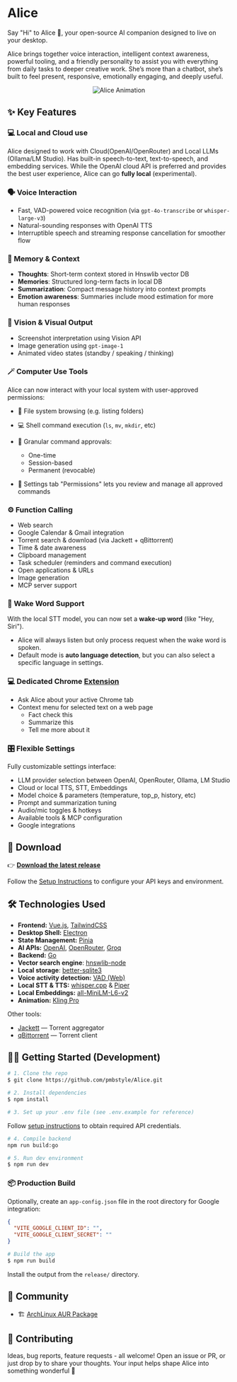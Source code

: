 # Alice

Say "Hi" to Alice 👋, your open-source AI companion designed to live on your desktop.

Alice brings together voice interaction, intelligent context awareness, powerful tooling, and a friendly personality to assist you with everything from daily tasks to deeper creative work. She’s more than a chatbot, she’s built to feel present, responsive, emotionally engaging, and deeply useful.

<p align="center">
  <img src="https://github.com/pmbstyle/Alice/blob/main/animation.gif?raw=true" alt="Alice Animation">
</p>



## ✨ Key Features

### 💻 Local and Cloud use

Alice designed to work with Cloud(OpenAI/OpenRouter) and Local LLMs (Ollama/LM Studio).
Has built-in speech-to-text, text-to-speech, and embedding services.
While the OpenAI cloud API is preferred and provides the best user experience, Alice can go **fully local** (experimental).

### 🗣️ Voice Interaction

* Fast, VAD-powered voice recognition (via `gpt-4o-transcribe` or `whisper-large-v3`)
* Natural-sounding responses with OpenAI TTS
* Interruptible speech and streaming response cancellation for smoother flow

### 🧠 Memory & Context

* **Thoughts**: Short-term context stored in Hnswlib vector DB
* **Memories**: Structured long-term facts in local DB
* **Summarization**: Compact message history into context prompts
* **Emotion awareness**: Summaries include mood estimation for more human responses

### 🎨 Vision & Visual Output

* Screenshot interpretation using Vision API
* Image generation using `gpt-image-1`
* Animated video states (standby / speaking / thinking)

### 🪄 Computer Use Tools

Alice can now interact with your local system with user-approved permissions:

* 📂 File system browsing (e.g. listing folders)
* 💻 Shell command execution (`ls`, `mv`, `mkdir`, etc)
* 🔐 Granular command approvals:

  * One-time
  * Session-based
  * Permanent (revocable)
* 🔧 Settings tab "Permissions" lets you review and manage all approved commands

### ⚙️ Function Calling

* Web search
* Google Calendar & Gmail integration
* Torrent search & download (via Jackett + qBittorrent)
* Time & date awareness
* Clipboard management
* Task scheduler (reminders and command execution)
* Open applications & URLs
* Image generation
* MCP server support

### 💬 Wake Word Support  
With the local STT model, you can now set a **wake-up word** (like "Hey, Siri").  
- Alice will always listen but only process request when the wake word is spoken.  
- Default mode is **auto language detection**, but you can also select a specific language in settings. 

### 💻 Dedicated Chrome [Extension](https://github.com/pmbstyle/alice-chrome-extension)

* Ask Alice about your active Chrome tab
* Context menu for selected text on a web page
  - Fact check this
  - Summarize this
  - Tell me more about it

### 🎛️ Flexible Settings

Fully customizable settings interface:

* LLM provider selection between OpenAI, OpenRouter, Ollama, LM Studio
* Cloud or local TTS, STT, Embeddings
* Model choice & parameters (temperature, top\_p, history, etc)
* Prompt and summarization tuning
* Audio/mic toggles & hotkeys
* Available tools & MCP configuration
* Google integrations



## 🚀 Download

👉 **[Download the latest release](https://github.com/pmbstyle/Alice/releases/latest)**

Follow the [Setup Instructions](https://github.com/pmbstyle/Alice/blob/main/docs/setupInstructions.md) to configure your API keys and environment.



## 🛠️ Technologies Used

* **Frontend:** [Vue.js](https://vuejs.org/), [TailwindCSS](https://tailwindcss.com/)
* **Desktop Shell:** [Electron](https://www.electronjs.org/)
* **State Management:** [Pinia](https://pinia.vuejs.org/)
* **AI APIs:** [OpenAI](https://platform.openai.com/), [OpenRouter](https://openrouter.ai/), [Groq](https://console.groq.com/)
* **Backend:** [Go](https://go.dev/)
* **Vector search engine**: [hnswlib-node](https://github.com/nmslib/hnswlib)
* **Local storage**: [better-sqlite3](https://github.com/WiseLibs/better-sqlite3)
* **Voice activity detection:** [VAD (Web)](https://github.com/ricky0123/vad)
* **Local STT & TTS:** [whisper.cpp](https://huggingface.co/ggerganov/whisper.cpp) & [Piper](https://github.com/rhasspy/piper)
* **Local Embeddings:** [all-MiniLM-L6-v2](https://huggingface.co/sentence-transformers/all-MiniLM-L6-v2)
* **Animation:** [Kling Pro](https://fal.ai/)

Other tools:

* [Jackett](https://github.com/Jackett/Jackett) — Torrent aggregator
* [qBittorrent](https://www.qbittorrent.org/) — Torrent client



## 🧑‍💻 Getting Started (Development)

```bash
# 1. Clone the repo
$ git clone https://github.com/pmbstyle/Alice.git

# 2. Install dependencies
$ npm install

# 3. Set up your .env file (see .env.example for reference)
```

Follow [setup instructions](https://github.com/pmbstyle/Alice/blob/main/docs/setupInstructions.md) to obtain required API credentials.

```bash
# 4. Compile backend
npm run build:go

# 5. Run dev environment
$ npm run dev
```

### 📦 Production Build

Optionally, create an `app-config.json` file in the root directory for Google integration:

```json
{
  "VITE_GOOGLE_CLIENT_ID": "",
  "VITE_GOOGLE_CLIENT_SECRET": ""
}
```

```bash
# Build the app
$ npm run build
```

Install the output from the `release/` directory.



## 🐧 Community

* 🏗️ [ArchLinux AUR Package](https://aur.archlinux.org/packages/alice-ai-app-bin)



## 🤝 Contributing

Ideas, bug reports, feature requests - all welcome! Open an issue or PR, or just drop by to share your thoughts. Your input helps shape Alice into something wonderful 💚
